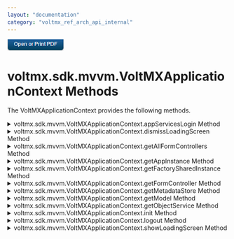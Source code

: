 ```yaml
---
layout: "documentation"
category: "voltmx_ref_arch_api_internal"
---
```

                        

[![](Resources/Images/pdf.png)](http://docs.voltmx.com/9_x_PDFs/iris/voltmx_ref_arch_ap_internali.pdf)


voltmx.sdk.mvvm.VoltMXApplicationContext Methods
============================================

The VoltMXApplicationContext provides the following methods.


<details close markdown="block"><summary>voltmx.sdk.mvvm.VoltMXApplicationContext.appServicesLogin Method</summary>

* * *

Performs initialization, registration, and login services for an app.

### Syntax

{% highlight VoltMx %}
voltmx.sdk.mvvm.VoltMXApplicationContext.appServicesLogin(  
    params,  
    loginSuccessCallback,  
    loginErrorCallback);
{% endhighlight %}

### Parameters

_params_

An object containing the authorization parameter and options, as well as the synchronization configuration information. This object uses the following format.

*   authParams: An object containing a userID and a password.
*   options: An object specifying the type of access that the app uses. The object contains one key, called "access", which can have a value of either "online" or "offline".
*   syncOptions: An object containing synchronization configuration information.

_loginSuccessCallback_

An optional event handler function that is called upon success.

_loginErrorCallback_

An optional event handler function that is called if the `appServicesLogin` function fails.

Return Values

None.

### Remarks

This method performs initialization, configuration, and login services. It calls the [voltmx.sdk.mvvm.VoltMXApplicationContext.init](#init) method. If your app invokes `appServicesLogin`, it does not need to call `voltmx.sdk.mvvm.VoltMXApplicationContext.init`. The `appServicesLogin` method also registers and starts the AuthenticationServiceManage and MetadataServiceManager objects. Therefore, this app must have identity services configured prior to calling `appServicesLogin`.

In the case of an app that uses offline storage, this method also registers and starts the `SyncManager` object.

Your app calls this method directly by using its fully-qualified name.

### Example

{% highlight VoltMx %}
params = {
    "authParams" : {
        "userid" : "Aard",
        "password" : "Vark"
    },
    "options" :{
        {"access":"online"}
    },
    "syncOptions" : {
        "syncConfig":{
            "batchsize" : 10000000,
            // Other sync configuration params.
        }
    }
}

voltmx.sdk.mvvm.VoltMXApplicationContext.appServicesLogin(params);
{% endhighlight %}

* * *

</details>
<details close markdown="block"><summary>voltmx.sdk.mvvm.VoltMXApplicationContext.dismissLoadingScreen Method</summary> 

* * *

Dismisses a loading screen that was previously displayed using the [showLoadingScreen](#ShowLoad) method.

### Syntax

{% highlight VoltMx %}
dismissLoadingScreen();
{% endhighlight %}

### Parameters

None.

### Return Values

None.

### Remarks

Typically, your app calls the [showLoadingScreen](#ShowLoad) method to display a screen that lets the user know that it is loading data and that the user must wait. After the data has been loaded, your app calls this method to dismiss the loading screen.

### Example

{% highlight VoltMx %}
var appContext = voltmx.sdk.mvvm.VoltMXApplicationContext.getAppInstance();
appContext.dismissLoadingScreen();

{% endhighlight %}

* * *

</details>
<details close markdown="block"><summary>voltmx.sdk.mvvm.VoltMXApplicationContext.getAllFormControllers Method</summary> 

* * *

Retrieves controler objects for every form in the current application context.

### Syntax

{% highlight VoltMx %}
getAllFormControllers();
{% endhighlight %}

### Parameters

None.

### Return Values

Returns an object containing all of the form controllers in the application context. The object contains a group of key-value pairs in which the form ID is the key and the value is the controller for the specified form.

### Example

{% highlight VoltMx %}
var appContext = voltmx.sdk.mvvm.VoltMXApplicationContext.getAppInstance();
var allControllers = appContext.getFormControllers();
{% endhighlight %}

* * *

</details>
<details close markdown="block"><summary>voltmx.sdk.mvvm.VoltMXApplicationContext.getAppInstance Method</summary> 

* * *

Retrieves in instance of a VoltMXApplicationContext object.

### Syntax

{% highlight VoltMx %}
voltmx.sdk.mvvm.VoltMXApplicationContext.getAppInstance();
{% endhighlight %}

### Parameters

None.

### Return Values

Returns a voltmx.sdk.mvvm.VoltMXApplicationContext object.

### Remarks

Your app calls this function any time it needs an instance of the global VoltMXApplicationContext object.

Your app calls this method directly by using its fully-qualified name.

### Example

{% highlight VoltMx %}
var appContext = voltmx.sdk.mvvm.VoltMXApplicationContext.getAppInstance();
{% endhighlight %}

* * *

</details>
<details close markdown="block"><summary>voltmx.sdk.mvvm.VoltMXApplicationContext.getFactorySharedInstance Method</summary> 

* * *

Retrieves an instance of the AppFactory object.

### Syntax

{% highlight VoltMx %}
getFactorySharedInstance();
{% endhighlight %}

### Parameters

None.

### Return Values

Returns a voltmx.sdk.mvvm.AppFactory object.

### Remarks

Apps use the AppFactory object to instantiate instances of classes in the voltmx.sdk.mvvm namespace.

### Example

{% highlight VoltMx %}
var appContext = voltmx.sdk.mvvm.VoltMXApplicationContext.getAppInstance();
var appFactoryInstance = appContext.getFactorySharedInstance();
{% endhighlight %}

* * *

</details>
<details close markdown="block"><summary>voltmx.sdk.mvvm.VoltMXApplicationContext.getFormController Method</summary> 

* * *

Retrieves the form controller for the specified form.

### Syntax

{% highlight VoltMx %}
getFormController(  
    formId)
{% endhighlight %}

### Parameters

formID

A string containing the ID of the form.

### Return Values

Returns the controller associated with the specified form.

### Example

{% highlight VoltMx %}
var appContext = voltmx.sdk.mvvm.VoltMXApplicationContext.getAppInstance();
appContext.getFormController(formId);			
{% endhighlight %}

* * *

</details>
<details close markdown="block"><summary>voltmx.sdk.mvvm.VoltMXApplicationContext.getMetadataStore Method</summary> 

* * *

Retrieves a voltmx.sdk.mvvm.MetadataStore object from the application's context.

### Syntax

{% highlight VoltMx %}
voltmx.sdk.mvvm.VoltMXApplicationContext.getAppInstance().getMetadataStore();
{% endhighlight %}

### Parameters

None.

### Return Values

Returns the MetadataStore object from the app's context.

### Example

{% highlight VoltMx %}
var appContext = voltmx.sdk.mvvm.VoltMXApplicationContext.getAppInstance();
var appMetadataStore = appContext.getMetadataStore();
{% endhighlight %}

* * *

</details>
<details close markdown="block"><summary>voltmx.sdk.mvvm.VoltMXApplicationContext.getModel Method</summary> 

* * *

Retrieves the specified model.

### Syntax

{% highlight VoltMx %}
getModel(  
    entityName,  
    serviceName,  
    options);
{% endhighlight %}

### Parameters

_entityName_

A string containing the name of the model.

serviceName

A string that contains the name of the object service that the model in the _entityName_ parameter belongs to.

options

An object that defines the access options for the model. The object contains one key, called "access", which can have a value of either "online" or "offline".

### Return Values

Returns the specified model.

### Remarks

Apps based on the VoltMXReference Architecture SDK use models to abstract the access to data sources. Data sources can include both local data storage on the device and remote data services that your app accesses across the Internet. For each data source, there is a model that provides a standardized interface to the data source. This function returns the model associated with a data source.

### Example

{% highlight VoltMx %}
var modelName = "MyModel";
var serviceName = "MyVoltMX FoundrySerice";
var serviceOptions = {"access":"online"};
var appContext = voltmx.sdk.mvvm.VoltMXApplicationContext.getAppInstance();
var currentModel = appContext.getModel(modelName,serviceName,serviceOptions);
{% endhighlight %}

* * *

</details>
<details close markdown="block"><summary>voltmx.sdk.mvvm.VoltMXApplicationContext.getObjectService Method</summary> 

* * *

Retrieves the specified object service.

### Syntax

{% highlight VoltMx %}
getObjectService(  
    options,  
    objectServiceName);
{% endhighlight %}

### Parameters

_options_

A JavaScript object that specifies the access options for the service. The object contains one key, called "access", which can have a value of either "online" or "offline".

_objectServiceName_

The name of the object service to retrieve.

### Return Values

Returns the specified object service.

### Example

{% highlight VoltMx %}
var serviceName = "MyVoltMX FoundrySerice";
var serviceOptions = {"access":"online"};
var appContext = voltmx.sdk.mvvm.VoltMXApplicationContext.getAppInstance();
var onlineObjSer = appContext.getObjectService(serviceOptions,serviceName);
{% endhighlight %}

* * *

</details>
<details close markdown="block"><summary>voltmx.sdk.mvvm.VoltMXApplicationContext.init Method</summary> 

* * *

Initializes an instance of a VoltMXApplicationContext object.

### Syntax

{% highlight VoltMx %}
voltmx.sdk.mvvm.VoltMXApplicationContext.init();
{% endhighlight %}

### Parameters

None.

### Return Values

None.

### Remarks

You must call the `init` method before you can use any other method that this object provides. If you do not call this method first, all of the other methods of this class will return an error.

Your app calls this method directly by using its fully-qualified name.

### Example

{% highlight VoltMx %}
voltmx.sdk.mvvm.VoltMXApplicationContext.init();
{% endhighlight %}

* * *

</details>
<details close markdown="block"><summary>voltmx.sdk.mvvm.VoltMXApplicationContext.logout Method</summary> 

* * *

Performs a logout operation.

### Syntax

{% highlight VoltMx %}
logout(  
    successCallback,  
    errorCallback);
{% endhighlight %}

### Parameters

_successCallback_

An event handler function that is called when the logout operation is successful.

_errorCallback_

An event handler function that is called when the logout operation results in an error.

### Return Values

None

### Remarks

This function clears all form controllers, models, and so forth from the VoltMXApplicationContext object's application context. It then logs the app out of Volt MX Foundry services that it is logged into.

### Example

{% highlight VoltMx %}
var appContext = voltmx.sdk.mvvm.VoltMXApplicationContext.getAppInstance();
appContext.logout();
{% endhighlight %}

* * *

</details>
<details close markdown="block"><summary>voltmx.sdk.mvvm.VoltMXApplicationContext.showLoadingScreen Method</summary> 

* * *

Displays a loading screen with the specified text.

### Syntax

{% highlight VoltMx %}
showLoadingScreen(  
    text);
{% endhighlight %}

### Parameters

_text_

A string containing the text to display

### Return Values

None.

### Remarks

You app calls this method when it needs to display a screen informing the user that data is loading. The typical use case for this method is when your app is getting data from a remote service across the Internet.

This method displays the loading screen with the message specified in the _text_ parameter and then returns. When the data is loaded, call the [dismissLoadingScreen](#DisLoad) method to dismiss the loading screen.

### Example

{% highlight VoltMx %}
var text = "Quite please, I'm thinking..."
var appContext = voltmx.sdk.mvvm.VoltMXApplicationContext.getAppInstance();
appContext.showLoadingScreen(text); 
{% endhighlight %}

* * *
</details>
